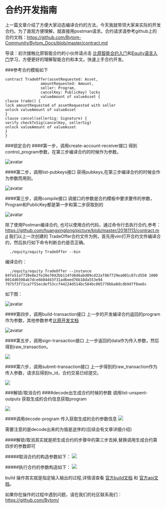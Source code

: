 # 合约开发指南


上一篇文章介绍了方便大家动态编译合约的方法，今天我就带领大家来实际的开发合约。为了直观方便理解，就直接用postman请求。合约请求请参考github上的合约文档：<https://github.com/Bytom-Community/Bytom_Docs/blob/master/contract.md>

导读：初次接触比原智能合约的小伙伴请点击 [比原智能合约入门](https://bbs.bbug.org.cn/thread-26.htm)和[Equity语言入门](https://bbs.bbug.org.cn/thread-23.htm)学习，方便更好的理解智能合约和本文。快速上手合约开发。


###参考合约模板如下

    contract TradeOffer(assetRequested: Asset,
                    amountRequested: Amount,
                    seller: Program,
                    cancelKey: PublicKey) locks      
                    valueAmount of valueAsset {
    clause trade() {
    lock amountRequested of assetRequested with seller
    unlock valueAmount of valueAsset
    }
    clause cancel(sellerSig: Signature) {
    verify checkTxSig(cancelKey, sellerSig)
    unlock valueAmount of valueAsset
    }
    }

###锁定合约
####第一步，调用create-account-receiver接口
得到control_program参数，在第三步编译合约的时候作为参数。

![avatar](https://raw.githubusercontent.com/huangxinglong/picture/master/201811/15/create-account.png)


####第二步，调用list-pubkeys接口
获得pubkeys,在第三步编译合约的时候会作为参数而用到。

![avatar](https://raw.githubusercontent.com/huangxinglong/picture/master/201811/15/list-pubkeys.png)


####第三步，调用compile接口
调接口的参数是合约模板中要求要传的参数，Program和PublicKey都是第一步和第二步获取到的

![avatar](https://github.com/huangxinglong/picture/blob/master/201811/15/contact.png?raw=true)


除了使用Postman编译合约, 也可以使用合约代码，通过命令行去执行合约,参考：<https://github.com/huangxinglong/picture/blob/master/20181113/contract.md>
我们以上一次创建的 TradeOffer合约文件为例，首先用vim打开合约文件编译合约，然后执行如下命令判断合约是否正确。

      ./equity/equity TradeOffer --bin
     
 编译合约：
 
      ./equity/equity TradeOffer --instance 84fe51a7739e8e2fe28e7042bb114fd6d6abd09cd22af867729ea001c87cd550 1000 0014d6598ab7dce6b04d43f31ad6eed76b18da553e94 7975f3f71ca7f55ecdef53ccf44224d514bc584bc065770bba8dcdb9d7f9ae6c
  
      
      
 如下图：
 
 ![avatar](https://github.com/huangxinglong/picture/blob/master/201811/15/build_contract_termal.png?raw=true)
 


####第四步，调用build-transaction接口
上一步的开发编译合约返回的program作为参数，其他参数参考[比原开发文档](https://docs.bytom.io/mydoc_rpc_call.cn)

![avatar](https://raw.githubusercontent.com/huangxinglong/picture/master/201811/15/build-transaction.png)

####第五步，调用sign-transaction接口
上一步返回的data作为传入参数，然后得到raw_transaction。

![](https://raw.githubusercontent.com/huangxinglong/picture/master/201811/15/sign-transaction.png)

####第六步，调用submit-transaction接口
上一步得到的raw_transaction作为传入参数，请求后得到tx_id，合约交易已经提交。

![](https://raw.githubusercontent.com/huangxinglong/picture/master/201811/15/submit-transaction.png)

###解锁/取消合约
####decode出生成合约时候的参数
调用list-unspent-outputs 获取生成的合约信息获取program

![](https://raw.githubusercontent.com/huangxinglong/picture/master/201811/15/list-unspent-outputs.png)

####调用decode-program 传入获取生成的合约参数信息
![](https://raw.githubusercontent.com/huangxinglong/picture/master/201811/15/decode-program.png)

需要注意的是decode出来的为值是逆序的(后续会有文章详细介绍)

####解锁/取消其实就是把生成合约的步骤中的第三步去掉,替换调用生成合约第四步的参数即可

#####取消合约的构造参数如下： 
![](https://github.com/huangxinglong/picture/raw/master/201811/15/cancel-contract-params.png)


#####执行合约的参数构造如下： 
![](https://raw.githubusercontent.com/huangxinglong/picture/master/201811/15/carry%20out%20contract.png)

build 操作其实就是指定输入输出的过程,详情请查看 [官方build文档](https://github.com/Bytom/bytom/wiki/Smart-Contract-Build) 和 [官方api文档](https://github.com/Bytom/bytom/wiki/API-Reference)。

如果你在操作的过程中遇到问题，请在我们的社区联系我们：<https://github.com/Bytom/>
